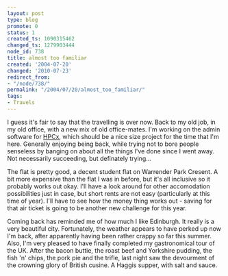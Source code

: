 ```yaml
---
layout: post
type: blog
promote: 0
status: 1
created_ts: 1090315462
changed_ts: 1279903444
node_id: 738
title: almost too familiar
created: '2004-07-20'
changed: '2010-07-23'
redirect_from:
- "/node/738/"
permalink: "/2004/07/20/almost_too_familiar/"
tags:
- Travels
---
```

I guess it's fair to say that the travelling is over now.  Back to my old job, in my old office, with a new mix of old office-mates.  I'm working on the admin software for [HPCx](http://www.hpcx.ac.uk/), which should be a nice size project for the time that I'm here.  Generally enjoying being back, while trying not to bore people senseless by banging on about all the things I've done since I went away.  Not necessarily succeeding, but definately trying...
<!--break-->
The flat is pretty good, a decent student flat on Warrender Park Cresent.  A bit more expensive than the flat I was in before, but it's all inclusive so it probably works out okay.  I'll have a look around for other accomodation possibilities just in case, but short rents are not easy (particularly at this time of year).  I'll have to see how the money thing works out - saving for that air ticket is going to be another new challenge for this year.

Coming back has reminded me of how much I like Edinburgh.  It really is a very beautiful city.  Fortunately, the weather appears to have perked up now I'm back, after apparently having been rather crappy so far this summer.  Also, I'm very pleased to have finally completed my gastronomical tour of the UK.  After the bacon buttie, the roast beef and Yorkshire pudding, the fish 'n' chips, the pork pie and the trifle, last night saw the devourment of the crowning glory of British cusine.  A Haggis supper, with salt and sauce.
